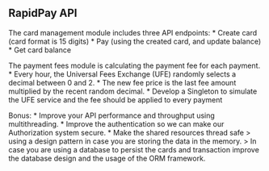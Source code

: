 RapidPay API
------------

The card management module includes three API endpoints: 
	* Create card (card format is 15 digits) 
	* Pay (using the created card, and update balance) 
	* Get card balance 

The payment fees module is calculating the payment fee for each payment. 
	* Every hour, the Universal Fees Exchange (UFE) randomly selects a decimal between 0 and 2. 
	* The new fee price is the last fee amount multiplied by the recent random decimal. 
	* Develop a Singleton to simulate the UFE service and the fee should be applied to every payment 

Bonus:
	* Improve your API performance and throughput using multithreading. 
	* Improve the authentication so we can make our Authorization system secure. 
	* Make the shared resources thread safe
	 > using a design pattern in case you are storing the data in the memory. 
	 > In case you are using a database to persist the cards and transaction improve the database design and the usage of the ORM framework.